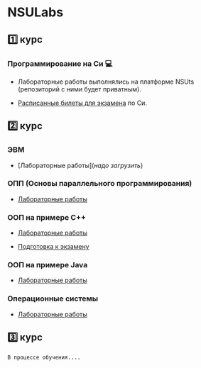 # NSULabs


## 1️⃣ курс

### Программирование на Си 💻

- Лабораторные работы выполнялись на платформе NSUts (репозиторий с ними будет приватным).
  
- [Расписанные билеты для экзамена](https://docs.google.com/document/d/1Vq6XqA3mMlLx3F9hlQ7_5wZs8Pmhx3OAH1V1HMcWUdc/edit?usp=sharingy) по Си.

## 2️⃣ курс

### ЭВМ

- [Лабораторные работы](*надо загрузить*)

### ОПП (Основы параллельного программирования)

- [Лабораторные работы](https://github.com/ronk101/NSULabs/tree/6214ebb8594ac78d5cd315d1bd8b4ed91b51c0fd/2%20course/OPP)

### ООП на примере C++

- [Лабораторные работы](https://github.com/ronk101/NSULabs/tree/6214ebb8594ac78d5cd315d1bd8b4ed91b51c0fd/2%20course/OOP/C%2B%2B)
  
- [Подготовка к экзамену](https://docs.google.com/document/d/1kzOw-B8z3eBiJurgV6ng_7KfoVlJg0I71NoQ4yITe0Q/edit?usp=sharing)

### ООП на примере Java

- [Лабораторные работы](https://github.com/ronk101/NSULabs/tree/6214ebb8594ac78d5cd315d1bd8b4ed91b51c0fd/2%20course/OOP/Java)

### Операционные системы

- [Лабораторные работы](https://github.com/ronk101/NSULabs/tree/815f26078f06188643573823805dc514fcf48809/2%20course/OS)

## 3️⃣ курс

`В процессе обучения....`